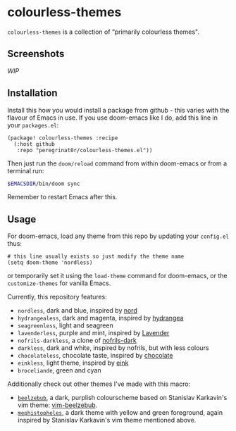 # colourless-themes

`colourless-themes` is a collection of “primarily colourless themes".

## Screenshots 
*WIP*

## Installation

Install this how you would install a package from github - this varies with the
flavour of Emacs in use. If you use doom-emacs like I do, add this line in your
`packages.el`: 

``` emacs-lisp
(package! colourless-themes :recipe
  (:host github
   :repo "peregrinat0r/colourless-themes.el"))
```

Then just run the `doom/reload` command from within doom-emacs or from a
terminal run:

``` sh
$EMACSDIR/bin/doom sync
```

Remember to restart Emacs after this.

## Usage

For doom-emacs, load any theme from this repo by updating your `config.el` thus:

``` emacs-lisp
# this line usually exists so just modify the theme name
(setq doom-theme 'nordless)
```

or temporarily set it using the `load-theme` command for doom-emacs, or the
`customize-themes` for vanilla Emacs.

Currently, this repository features:

- `nordless`, dark and blue, inspired by
  [nord](https://github.com/arcticicestudio/nord)
- `hydrangealess`, dark and magenta, inspired by
  [hydrangea](https://github.com/yuttie/hydrangea-emacs)
- `seagreenless`, light and seagreen
- `lavenderless`, purple and mint, inspired by
  [Lavender](https://github.com/emacsfodder/emacs-lavender-theme/)
- `nofrils-darkless`, a clone of
  [nofrils-dark](https://github.com/robertmeta/nofrils)
- `darkless`, dark and white, inspired by nofrils, but with less
  colours
- `chocolateless`, chocolate taste, inspired by
  [chocolate](https://github.com/SavchenkoValeriy/emacs-chocolate-theme)
- `einkless`, light theme, inspired by
  [eink](https://github.com/maio/eink-emacs)
- `broceliande`, green and cyan

Additionally check out other themes I've made with this macro:

- [`beelzebub`](https://gitlab.com/peregrinator/beelzebub.el), a dark, purplish
  colourscheme based on Stanislav Karkavin's vim theme:
  [vim-beelzebub](https://github.com/xdefrag/vim-beelzebub).
- [`mephistopheles`](https://gitlab.com/peregrinator/mephistopheles.el), a dark
  theme with yellow and green foreground, again inspired by Stanislav Karkavin's
  vim theme mentioned above.
  

